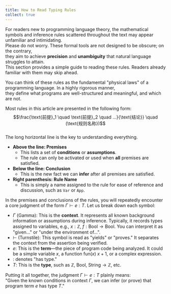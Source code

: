 ```yaml
---
title: How to Read Typing Rules
collect: true
---
```


For readers new to programming language theory, the mathematical symbols and inference rules scattered throughout the text may appear unfamiliar and intimidating.  
Please do not worry. These formal tools are not designed to be obscure; on the contrary,  
they aim to achieve **precision** and **unambiguity** that natural language struggles to attain.  
This section provides a simple guide to reading these rules. Readers already familiar with them may skip ahead.

You can think of these rules as the fundamental "physical laws" of a programming language. In a highly rigorous manner,  
they define what programs are well-structured and meaningful, and which are not.

Most rules in this article are presented in the following form:  
$$\frac{\text{前提}_1 \quad \text{前提}_2 \quad ...}{\text{结论}} \quad (\text{规则名称})$$  
The long horizontal line is the key to understanding everything.

- **Above the line: Premises**
  - This lists a set of **conditions** or **assumptions**.
  - The rule can only be activated or used when **all** premises are satisfied.
- **Below the line: Conclusion**
  - This is the new fact we can **infer** after all premises are satisfied.
- **Right parenthesis: Rule Name**
  - This is simply a name assigned to the rule for ease of reference and discussion, such as `Var` or `App`.

In the premises and conclusions of the rules, you will repeatedly encounter a core judgment of the form $\Gamma \vdash e : T$. Let us break down each symbol:

- $\Gamma$ (Gamma): This is the **context**. It represents all known background information or assumptions during inference. Typically, it records types assigned to variables, e.g., $x : \mathbb{Z},\ f : \mathrm{Bool} \to \mathrm{Bool}$. You can interpret it as "given..." or "under the environment of...".
- $\vdash$ (Turnstile): This symbol is read as "yields" or "proves." It separates the context from the assertion being verified.
- $e$: This is the **term**—the piece of program code being analyzed. It could be a simple variable $x$, a function $\mathsf{fun}(x)\ x + 1$, or a complex expression.
- $:$ denotes "has type."
- $T$: This is the **type**, such as $\mathbb{Z}$, $\mathrm{Bool}$, $\mathrm{String} \to \mathbb{Z}$, etc.

Putting it all together, the judgment $\Gamma \vdash e : T$ plainly means:  
"Given the known conditions in context $\Gamma$, we can infer (or prove) that program term $e$ has type $T$."
